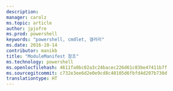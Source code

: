 ```yaml
---
description: 
manager: carolz
ms.topic: article
author: jpjofre
ms.prod: powershell
keywords: "powershell, cmdlet, 갤러리"
ms.date: 2016-10-14
contributor: manikb
title: "ModuleManifest 참조"
ms.technology: powershell
ms.openlocfilehash: 4611fa0bc02a3c24bacec226d61c83be47411b7f
ms.sourcegitcommit: c732e3ee6d2e0e9cd8c40105d6fbfd4d207b730d
translationtype: HT
---
```

